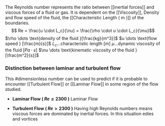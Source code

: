 The Reynolds number represents the ratio between [[inertial forces]] and viscous forces of a fluid or gas. It is dependent on the [[Viscosity]], Density and flow speed of the fluid, the [[Characteristic Length ( m )]] of the boundaries.
$$ Re = \frac{u \cdot L_c}{\nu} = \frac{\rho \cdot u \cdot L_c}{\mu}$$
$\rho \dots \text{density of the fluid }[\frac{kg}{m^3}]$
$u \dots \text{flow speed } [\frac{m}{s}]$
$L_c \dots \text{characteristic length } [m]$
$\mu \dots \text{dynamic viscosity of the fluid }[Pa \cdot s]$
$\nu \dots \text{kinematic viscosity of the fluid } [\frac{m^2}{s}]$
### Distinction between laminar and turbulent flow
This #dimensionless number can be used to predict if it is probable to encounter [[Turbulent Flow]] or [[Laminar Flow]] in some region of the flow studied.

- **Laminar Flow ( $Re \le 2300$ )**
	Laminar Flow
	
- **Turbulent Flow ( $Re > 2300$ )**
	Having high Reynolds numbers means viscous forces are dominated by inertial forces. In this situation edies and vortices 

